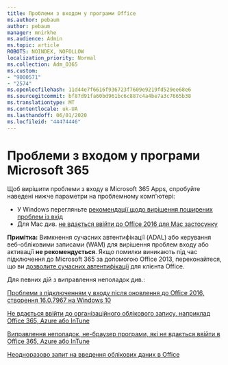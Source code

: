 ```yaml
---
title: Проблеми з входом у програми Office
ms.author: pebaum
author: pebaum
manager: mnirkhe
ms.audience: Admin
ms.topic: article
ROBOTS: NOINDEX, NOFOLLOW
localization_priority: Normal
ms.collection: Adm_O365
ms.custom:
- "9000571"
- "2574"
ms.openlocfilehash: 11d44e7f6616f936723f7609e9219fd529ee68e6
ms.sourcegitcommit: bf87d91fa60bd961bc6c887c4a4be7a3c7665b38
ms.translationtype: MT
ms.contentlocale: uk-UA
ms.lasthandoff: 06/01/2020
ms.locfileid: "44474446"
---
```

# <a name="issues-signing-into-microsoft-365-apps"></a>Проблеми з входом у програми Microsoft 365

Щоб вирішити проблеми з входу в Microsoft 365 Apps, спробуйте наведені нижче параметри на проблемному комп'ютері:  

- У Windows перегляньте [рекомендації щодо вирішення поширених проблем із вхід](https://docs.microsoft.com/office365/troubleshoot/administration/disabling-adal-wam-not-recommended#recommendations-on-resolving-common-sign-in-issues)
- Для Mac див. [не вдається ввійти до Office 2016 для Mac застосунку](https://docs.microsoft.com/office365/troubleshoot/authentication/sign-in-to-office-2016-for-mac-fail)

**Примітка:** Вимкнення сучасних автентифікації (ADAL) або керування веб-обліковими записами (WAM) для вирішення проблем входу або активації **не рекомендується**. Якщо помилки виникають під час підключення до Microsoft 365 за допомогою Office 2013, переконайтеся, що ви [дозволите сучасних автентифікації](https://docs.microsoft.com/office365/admin/security-and-compliance/enable-modern-authentication) для клієнта Office.

Для певних дій з виправлення неполадок див.:

[Проблеми з підключенням у входу після оновлення до Office 2016, створення 16.0.7967 на Windows 10](https://docs.microsoft.com/office365/troubleshoot/administration/connection-issue-when-sign-in-office-2016)  

[Не вдається ввійти до організаційного облікового запису, наприклад Office 365, Azure або InTune](https://docs.microsoft.com/office365/troubleshoot/authentication/sign-in-to-office-365-azure-intune)

[Виправлення неполадок, не-браузер програми, які не вдається ввійти в Office 365, Azure або InTune](https://support.office.com/article/how-to-troubleshoot-non-browser-apps-that-can-t-sign-in-to-office-365-azure-or-intune-3ba1b268-66f6-462c-b0e5-070f5c2603c1?ui=en-US&rs=en-US&ad=US)

[Неодноразово запит на введення облікових даних в Office](https://docs.microsoft.com/office365/troubleshoot/authentication/access-denied-when-connect-to-office-365)